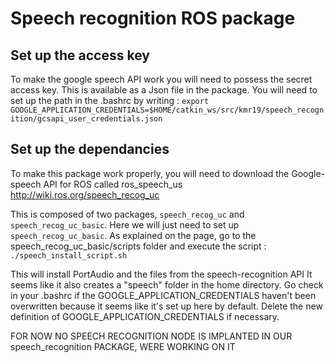 # Speech recognition ROS package #

## Set up the access key ##

To make the google speech API work  you will need to possess the secret access key. This is available as a Json file in the package.
You will need to set up the path in the .bashrc by writing :
`export GOOGLE_APPLICATION_CREDENTIALS=$HOME/catkin_ws/src/kmr19/speech_recognition/gcsapi_user_credentials.json`

## Set up the dependancies ##

To make this package work properly, you will need to download the Google-speech API for ROS called ros_speech_us
http://wiki.ros.org/speech_recog_uc

This is composed of two packages, `speech_recog_uc` and `speech_recog_uc_basic`. Here we will just need to set up `speech_recog_uc_basic`.
As explained on the page, go to the speech_recog_uc_basic/scripts folder and execute the script :
`./speech_install_script.sh`

This will install PortAudio and the files from the speech-recognition API
It seems like it also creates a "speech" folder in the home directory. Go check in your .bashrc if the GOOGLE_APPLICATION_CREDENTIALS haven't been overwritten because it seems like it's set up here by default. Delete the new definition of GOOGLE_APPLICATION_CREDENTIALS if necessary.

FOR NOW NO SPEECH RECOGNITION NODE IS IMPLANTED IN OUR speech_recognition PACKAGE, WERE WORKING ON IT
